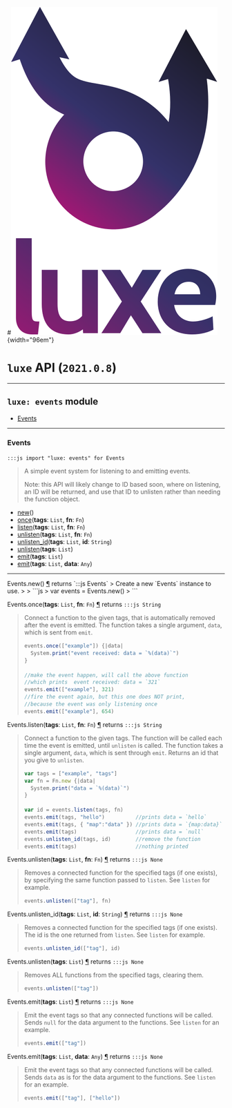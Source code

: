 #![](../images/luxe-dark.svg){width="96em"}

# `luxe` API (`2021.0.8`)  


---

## `luxe: events` module

- [Events](#events)   

---

### Events
`:::js import "luxe: events" for Events`
> A simple event system for listening to and emitting events.
> 
> Note: this API will likely change to ID based soon, where 
> on listening, an ID will be returned, and use that ID to unlisten 
> rather than needing the function object.

- [new](#Events.new)()
- [once](#Events.once+2)(**tags**: `List`, **fn**: `Fn`)
- [listen](#Events.listen+2)(**tags**: `List`, **fn**: `Fn`)
- [unlisten](#Events.unlisten+2)(**tags**: `List`, **fn**: `Fn`)
- [unlisten_id](#Events.unlisten_id+2)(**tags**: `List`, **id**: `String`)
- [unlisten](#Events.unlisten)(**tags**: `List`)
- [emit](#Events.emit)(**tags**: `List`)
- [emit](#Events.emit+2)(**tags**: `List`, **data**: `Any`)

<hr/>
<endpoint module="luxe: events" class="Events" signature="new()"></endpoint>
<signature id="Events.new">Events.new()
<a class="headerlink" href="#Events.new" title="Permanent link">¶</a></signature>
<span class='api_ret'>returns</span> `:::js Events`
> Create a new `Events` instance to use.
> 
>   ```js
>   var events = Events.new()
>   ```   

<endpoint module="luxe: events" class="Events" signature="once(tags : List, fn : Fn)"></endpoint>
<signature id="Events.once+2">Events.once(**tags**: `List`, **fn**: `Fn`)
<a class="headerlink" href="#Events.once+2" title="Permanent link">¶</a></signature>
<span class='api_ret'>returns</span> `:::js String`
> Connect a function to the given tags, that is automatically removed after the event is emitted.
> The function takes a single argument, `data`, which is sent from `emit`.
> 
>   ```js
>   events.once(["example"]) {|data|
>     System.print("event received: data = `%(data)`")
>   }
> 
>   //make the event happen, will call the above function
>   //which prints  event received: data = `321`
>   events.emit(["example"], 321)
>   //fire the event again, but this one does NOT print,
>   //because the event was only listening once
>   events.emit(["example"], 654)
>   ```   

<endpoint module="luxe: events" class="Events" signature="listen(tags : List, fn : Fn)"></endpoint>
<signature id="Events.listen+2">Events.listen(**tags**: `List`, **fn**: `Fn`)
<a class="headerlink" href="#Events.listen+2" title="Permanent link">¶</a></signature>
<span class='api_ret'>returns</span> `:::js String`
> Connect a function to the given tags. The function will be called each time the event is
> emitted, until `unlisten` is called. The function takes a single argument, `data`, which is sent through `emit`.
> Returns an id that you give to `unlisten`.
> 
>   ```js
>   var tags = ["example", "tags"]
>   var fn = Fn.new {|data|
>     System.print("data = `%(data)`")
>   }
> 
>   var id = events.listen(tags, fn)
>   events.emit(tags, "hello")          //prints data = `hello`
>   events.emit(tags, { "map":"data" }) //prints data = `{map:data}`
>   events.emit(tags)                   //prints data = `null`
>   events.unlisten_id(tags, id)        //remove the function
>   events.emit(tags)                   //nothing printed
>   ```   

<endpoint module="luxe: events" class="Events" signature="unlisten(tags : List, fn : Fn)"></endpoint>
<signature id="Events.unlisten+2">Events.unlisten(**tags**: `List`, **fn**: `Fn`)
<a class="headerlink" href="#Events.unlisten+2" title="Permanent link">¶</a></signature>
<span class='api_ret'>returns</span> `:::js None`
> Removes a connected function for the specified tags (if one exists), 
> by specifying the same function passed to `listen`. See `listen` for example.
> 
>   ```js
>   events.unlisten(["tag"], fn)
>   ```   

<endpoint module="luxe: events" class="Events" signature="unlisten_id(tags : List, id : String)"></endpoint>
<signature id="Events.unlisten_id+2">Events.unlisten_id(**tags**: `List`, **id**: `String`)
<a class="headerlink" href="#Events.unlisten_id+2" title="Permanent link">¶</a></signature>
<span class='api_ret'>returns</span> `:::js None`
> Removes a connected function for the specified tags (if one exists).
> The id is the one returned from `listen`. See `listen` for example.
> 
>   ```js
>   events.unlisten_id(["tag"], id)
>   ```   

<endpoint module="luxe: events" class="Events" signature="unlisten(tags : List)"></endpoint>
<signature id="Events.unlisten">Events.unlisten(**tags**: `List`)
<a class="headerlink" href="#Events.unlisten" title="Permanent link">¶</a></signature>
<span class='api_ret'>returns</span> `:::js None`
> Removes ALL functions from the specified tags, clearing them.
> 
>   ```js
>   events.unlisten(["tag"])
>   ```   

<endpoint module="luxe: events" class="Events" signature="emit(tags : List)"></endpoint>
<signature id="Events.emit">Events.emit(**tags**: `List`)
<a class="headerlink" href="#Events.emit" title="Permanent link">¶</a></signature>
<span class='api_ret'>returns</span> `:::js None`
> Emit the event tags so that any connected functions will be called.
> Sends `null` for the data argument to the functions. See `listen` for an example.
> 
>   ```js
>   events.emit(["tag"])
>   ```   

<endpoint module="luxe: events" class="Events" signature="emit(tags : List, data : Any)"></endpoint>
<signature id="Events.emit+2">Events.emit(**tags**: `List`, **data**: `Any`)
<a class="headerlink" href="#Events.emit+2" title="Permanent link">¶</a></signature>
<span class='api_ret'>returns</span> `:::js None`
> Emit the event tags so that any connected functions will be called.
> Sends `data` as is for the data argument to the functions. See `listen` for an example.
> 
>   ```js
>   events.emit(["tag"], ["hello"])
>   ```   

